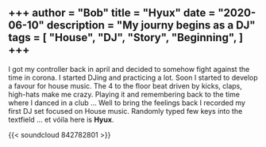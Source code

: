 +++
author = "Bob"
title = "Hyux"
date = "2020-06-10"
description = "My journy begins as a DJ"
tags = [
    "House",
    "DJ",
    "Story",
    "Beginning",
]
+++
---
I got my controller back in april and decided to somehow fight against the time in corona. I started DJing and practicing a lot. Soon I started to develop a favour for house music. The 4 to the floor beat driven by kicks, claps, high-hats make me crazy. Playing it and remembering back to the time where I danced in a club ... Well to bring the feelings back I recorded my first DJ set focused on House music.
Randomly typed few keys into the textfield ... et vóila here is __Hyux__. 

{{< soundcloud 842782801 >}}